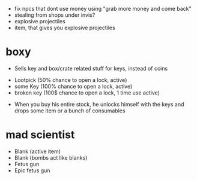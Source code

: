 * fix npcs that dont use money using "grab more money and come back"
* stealing from shops under invis?
* explosive projectiles
* item, that gives you explosive projectiles

# boxy 

* Sells key and box/crate related stuff for keys, instead of coins
 - Lootpick (50% chance to open a lock, active)
 - some Key (100% chance to open a lock, active)
 - broken key (100$ chance to open a lock, 1 time use active)

* When you buy his entire stock, he unlocks himself with the keys and drops some item or a bunch of consumables

# mad scientist
 - Blank (active item)
 - Blank (bombs act like blanks)
 - Fetus gun
 - Epic fetus gun